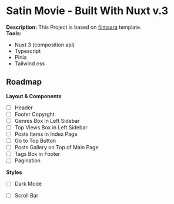 # Satin Movie - Built With Nuxt v.3
<b>Description:</b> This Project is based on [filmsara](https://filmsara.info/) template.<br>
<b>Tools:</b>
- Nuxt 3 (composition api)
- Typescript
- Pinia
- Tailwind css


## Roadmap


<b>Layout & Components</b>

- [ ] Header
- [ ] Footer Copyrght
- [ ] Genres Box in Left Sidebar
- [ ] Top Views Box in Left Sidebar
- [ ] Posts Items in Index Page
- [ ] Go to Top Button 
- [ ] Posts Gallery on Top of Main Page
- [ ] Tags Box in Footer
- [ ] Pagination

<b>Styles</b>
- [ ] Dark Mode 
- [ ] Scroll Bar 

